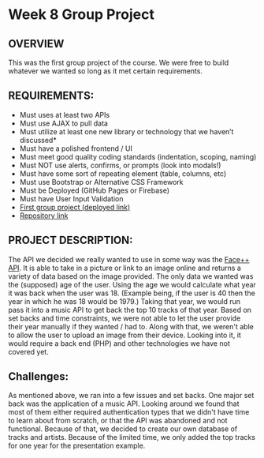 # Week 8 Group Project

## OVERVIEW
<p>This was the first group project of the course. We were free to build whatever we wanted so long as it met certain requirements.<p>
  
 ## REQUIREMENTS:
 * Must uses at least two APIs
* Must use AJAX to pull data
* Must utilize at least one new library or technology that we haven’t discussed*
* Must have a polished frontend / UI
* Must meet good quality coding standards (indentation, scoping, naming)
* Must NOT use alerts, confirms, or prompts (look into modals!)
* Must have some sort of repeating element (table, columns, etc)
* Must use Bootstrap or Alternative CSS Framework
* Must be Deployed (GitHub Pages or Firebase)
* Must have User Input Validation
* <a href="https://sindygeb.github.io/incredible-ninjas/">First group project (deployed link)</a>
* <a href="https://github.com/sindygeb/incredible-ninjas">Repository link</a>

## PROJECT DESCRIPTION: 
<p>The API we decided we really wanted to use in some way was the <a href="https://www.faceplusplus.com/face-detection/#demo">Face++ API</a>. It is able to take in a picture or link to an image online and returns a variety of data based on the image provided. The only data we wanted was the (supposed) age of the user. Using the age we would calculate what year it was back when the user was 18. (Example being, if the user is 40 then the year in which he was 18 would be 1979.) Taking that year, we would run pass it into a music API to get back the top 10 tracks of that year. Based on set backs and time constraints, we were not able to let the user provide their year manually if they wanted / had to. Along with that, we weren't able to allow the user to upload an image from their device. Looking into it, it would require a back end (PHP) and other technologies we have not covered yet.</p>

## Challenges:

<p>As mentioned above, we ran into a few issues and set backs. One major set back was the application of a music API. Looking around we found that most of them either required authentication types that we didn't have time to learn about from scratch, or that the API was abandoned and not functional. Because of that, we decided to create our own database of tracks and artists. Because of the limited time, we only added the top tracks for one year for the presentation example.</p>
